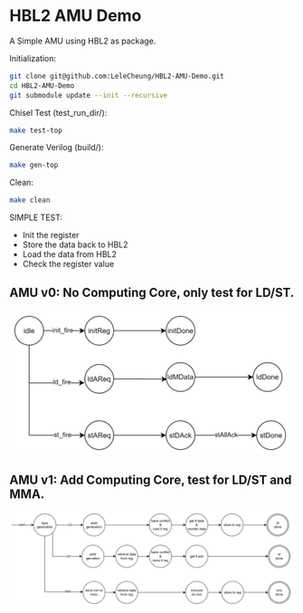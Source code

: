 # HBL2 AMU Demo

A Simple AMU using HBL2 as package.

Initialization:

```BASH
git clone git@github.com:LeleCheung/HBL2-AMU-Demo.git  
cd HBL2-AMU-Demo
git submodule update --init --recursive
```

Chisel Test (test_run_dir/):
```BASH
make test-top
```

Generate Verilog (build/):
```BASH
make gen-top
```

Clean:
```BASH
make clean
```


SIMPLE TEST:

- Init the register
- Store the data back to HBL2
- Load the data from HBL2
- Check the register value


## AMU v0: No Computing Core, only test for LD/ST.

![AMU v0](assets/v0.png)

## AMU v1: Add Computing Core, test for LD/ST and MMA.

![AMU v1](assets/v1.png)
